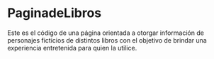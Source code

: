 # PaginadeLibros
Este es el código de una página orientada a otorgar información de personajes ficticios de distintos libros con el objetivo de brindar una experiencia entretenida para quien la utilice. 
